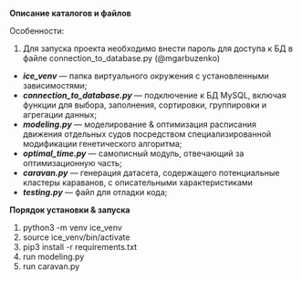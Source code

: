 **Описание каталогов и файлов**

Особенности:
1) Для запуска проекта необходимо внести пароль для доступа к БД в файле connection_to_database.py (@mgarbuzenko)

* **_ice_venv_** — папка виртуального окружения с установленными зависимостями;
* **_connection_to_database.py_** — подключение к БД MySQL, включая функции для выбора, заполнения, сортировки, группировки и агрегации данных;
* **_modeling.py_** — моделирование & оптимизация расписания движения отдельных судов посредством специализированной модификации генетического алгоритма;
* **_optimal_time.py_** — самописный модуль, отвечающий за оптимизационную часть;
* **_caravan.py_** — генерация датасета, содержащего потенциальные кластеры караванов, с описательными характеристиками
* **_testing.py_** — файл для отладки кода;

**Порядок установки & запуска**
1) python3 -m venv ice_venv
2) source ice_venv/bin/activate
3) pip3 install -r requirements.txt
4) run modeling.py
5) run caravan.py
